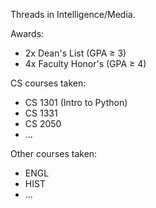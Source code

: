 
Threads in Intelligence/Media.

Awards:
- 2x Dean's List (GPA ≥ 3)
- 4x Faculty Honor's (GPA ≥ 4)

CS courses taken:
- CS 1301 (Intro to Python)
- CS 1331
- CS 2050
- ...

Other courses taken:
- ENGL
- HIST
- ...